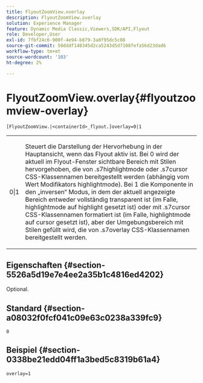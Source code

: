 ```yaml
---
title: FlyoutZoomView.overlay
description: FlyoutZoomView.overlay
solution: Experience Manager
feature: Dynamic Media Classic,Viewers,SDK/API,Flyout
role: Developer,User
exl-id: 7fbf24c6-900f-4e94-b879-3a8f95dc5c08
source-git-commit: 50dddf148345d2ca5243d5d7108fefa56d23dad6
workflow-type: tm+mt
source-wordcount: '103'
ht-degree: 2%

---
```


# FlyoutZoomView.overlay{#flyoutzoomview-overlay}

`[FlyoutZoomView.|<containerId>_flyout.]overlay=0|1`

<table id="table_D052090D052D4273B37872C0C7E09E4B"> 
 <tbody> 
  <tr> 
   <td colname="col1"> <p><span class="codeph"> 0|1</span> </p> </td> 
   <td colname="col2"> <p> Steuert die Darstellung der Hervorhebung in der Hauptansicht, wenn das Flyout aktiv ist. Bei <span class="codeph"> 0</span> wird der aktuell im Flyout-Fenster sichtbare Bereich mit Stilen hervorgehoben, die von <span class="codeph"> .s7highlightmode</span> oder <span class="codeph"> .s7cursor</span> CSS-Klassennamen bereitgestellt werden (abhängig vom Wert <span class="codeph"> Modifikators highlightmode</span>). Bei <span class="codeph"> 1 </span> die Komponente in den „inversen“ Modus, in dem der aktuell angezeigte Bereich entweder vollständig transparent ist (im Falle, <span class="codeph"> highlightmode</span> auf <span class="codeph"> highlight</span> gesetzt ist) oder mit <span class="codeph"> .s7cursor</span> CSS-Klassennamen formatiert ist (im Falle, <span class="codeph"> highlightmode</span> auf <span class="codeph"> cursor</span> gesetzt ist), aber der Umgebungsbereich mit Stilen gefüllt wird, die von <span class="codeph"> .s7overlay</span> CSS-Klassennamen bereitgestellt werden. </p> </td> 
  </tr> 
 </tbody> 
</table>

## Eigenschaften {#section-5526a5d19e7e4ee2a35b1c4816ed4202}

Optional.

## Standard {#section-a08032f0fcf041c09e63c0238a339fc9}

`0`

## Beispiel {#section-0338be21edd04ff1a3bed5c8319b61a4}

`overlay=1`

